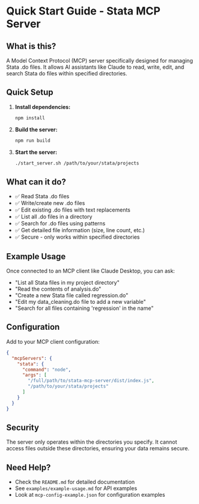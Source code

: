# Quick Start Guide - Stata MCP Server

## What is this?

A Model Context Protocol (MCP) server specifically designed for managing Stata .do files. It allows AI assistants like Claude to read, write, edit, and search Stata do files within specified directories.

## Quick Setup

1. **Install dependencies:**
   ```bash
   npm install
   ```

2. **Build the server:**
   ```bash
   npm run build
   ```

3. **Start the server:**
   ```bash
   ./start_server.sh /path/to/your/stata/projects
   ```

## What can it do?

- ✅ Read Stata .do files
- ✅ Write/create new .do files  
- ✅ Edit existing .do files with text replacements
- ✅ List all .do files in a directory
- ✅ Search for .do files using patterns
- ✅ Get detailed file information (size, line count, etc.)
- ✅ Secure - only works within specified directories

## Example Usage

Once connected to an MCP client like Claude Desktop, you can ask:

- "List all Stata files in my project directory"
- "Read the contents of analysis.do"
- "Create a new Stata file called regression.do"
- "Edit my data_cleaning.do file to add a new variable"
- "Search for all files containing 'regression' in the name"

## Configuration

Add to your MCP client configuration:

```json
{
  "mcpServers": {
    "stata": {
      "command": "node",
      "args": [
        "/full/path/to/stata-mcp-server/dist/index.js",
        "/path/to/your/stata/projects"
      ]
    }
  }
}
```

## Security

The server only operates within the directories you specify. It cannot access files outside these directories, ensuring your data remains secure.

## Need Help?

- Check the `README.md` for detailed documentation
- See `examples/example-usage.md` for API examples
- Look at `mcp-config-example.json` for configuration examples 